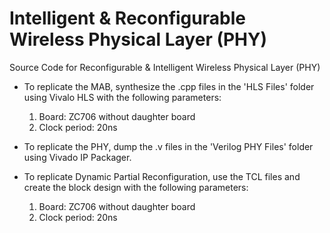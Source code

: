 # Intelligent & Reconfigurable Wireless Physical Layer (PHY)
Source Code for Reconfigurable &amp; Intelligent Wireless Physical Layer (PHY)

- To replicate the MAB, synthesize the .cpp files in the 'HLS Files' folder using Vivalo HLS with the following parameters:
    1) Board: ZC706 without daughter board
    2) Clock period: 20ns

- To replicate the PHY, dump the .v files in the 'Verilog PHY Files' folder using Vivado IP Packager.

- To replicate Dynamic Partial Reconfiguration, use the TCL files and create the block design with the following parameters:
    1) Board: ZC706 without daughter board
    2) Clock period: 20ns
